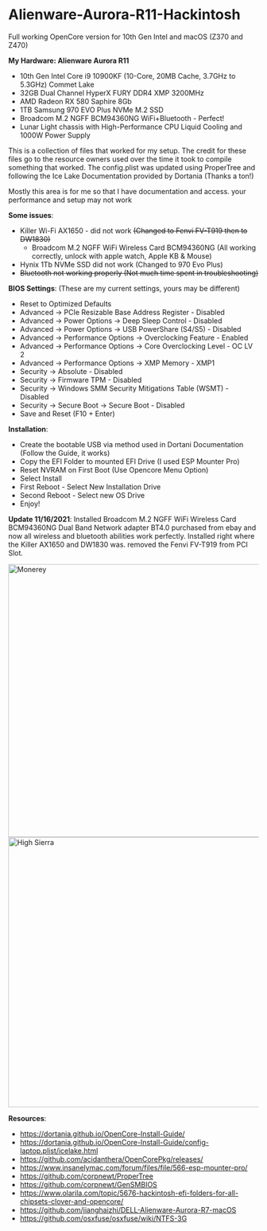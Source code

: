 # Alienware-Aurora-R11-Hackintosh
 Full working OpenCore version for 10th Gen Intel and macOS (Z370 and Z470)
 
**My Hardware: Alienware Aurora R11**
 - 10th Gen Intel Core i9 10900KF (10-Core, 20MB Cache, 3.7GHz to 5.3GHz) Commet Lake
 - 32GB Dual Channel HyperX FURY DDR4 XMP 3200MHz 
 - AMD Radeon RX 580 Saphire 8Gb 
 - 1TB Samsung 970 EVO Plus NVMe M.2 SSD 
 - Broadcom M.2 NGFF BCM94360NG WiFi+Bluetooth - Perfect!
 - Lunar Light chassis with High-Performance CPU Liquid Cooling and 1000W Power Supply
 
This is a collection of files that worked for my setup. The credit for these files go to the resource owners used over the time it took to compile something that worked. 
The config.plist was updated using ProperTree and following the Ice Lake Documentation provided by Dortania (Thanks a ton!)

Mostly this area is for me so that I have documentation and access. your performance and setup may not work
 
**Some issues**:
  - Killer Wi-Fi AX1650 - did not work ~~(Changed to Fenvi FV-T919 then to DW1830)~~
    - Broadcom M.2 NGFF WiFi Wireless Card BCM94360NG (All working correctly, unlock with apple watch, Apple KB & Mouse) 
  - Hynix 1Tb NVMe SSD did not work (Changed to 970 Evo Plus)
  - ~~Bluetooth not working properly (Not much time spent in troubleshooting)~~
  
**BIOS Settings**: (These are my current settings, yours may be different)
 - Reset to Optimized Defaults
 - Advanced -> PCIe Resizable Base Address Register - Disabled
 - Advanced -> Power Options -> Deep Sleep Control - Disabled
 - Advanced -> Power Options -> USB PowerShare (S4/S5) - Disabled
 - Advanced -> Performance Options -> Overclocking Feature - Enabled
 - Advanced -> Performance Options -> Core Overclocking Level - OC LV 2
 - Advanced -> Performance Options -> XMP Memory - XMP1
 - Security -> Absolute - Disabled
 - Security -> Firmware TPM - Disabled
 - Security -> Windows SMM Security Mitigations Table (WSMT) - Disabled
 - Security -> Secure Boot -> Secure Boot - Disabled
 - Save and Reset (F10 + Enter)
 
**Installation**:
 - Create the bootable USB via method used in Dortani Documentation (Follow the Guide, it works)
 - Copy the EFI Folder to mounted EFI Drive (I used ESP Mounter Pro)
 - Reset NVRAM on First Boot (Use Opencore Menu Option)
 - Select Install <OS You Are Installing>
 - First Reboot - Select New Installation Drive
 - Second Reboot - Select new OS Drive
 - Enjoy!

**Update 11/16/2021**:
Installed Broadcom M.2 NGFF WiFi Wireless Card BCM94360NG Dual Band Network adapter BT4.0 purchased from ebay and now all wireless and bluetooth abilities work perfectly. Installed right where the Killer AX1650 and DW1830 was. removed the Fenvi FV-T919 from PCI Slot.

<img width="549" alt="Monerey" src="https://user-images.githubusercontent.com/3057585/141327390-5a9cde50-4d75-4625-b98b-7e81feabb56b.png">
<img width="543" alt="High Sierra" src="https://user-images.githubusercontent.com/3057585/141327453-4cbd65c5-2100-4f5e-988e-44c0ce0d91b3.png">
 
**Resources**:
 - https://dortania.github.io/OpenCore-Install-Guide/
 - https://dortania.github.io/OpenCore-Install-Guide/config-laptop.plist/icelake.html
 - https://github.com/acidanthera/OpenCorePkg/releases/
 - https://www.insanelymac.com/forum/files/file/566-esp-mounter-pro/
 - https://github.com/corpnewt/ProperTree
 - https://github.com/corpnewt/GenSMBIOS
 - https://www.olarila.com/topic/5676-hackintosh-efi-folders-for-all-chipsets-clover-and-opencore/
 - https://github.com/jianghaizhi/DELL-Alienware-Aurora-R7-macOS
 - https://github.com/osxfuse/osxfuse/wiki/NTFS-3G

 
